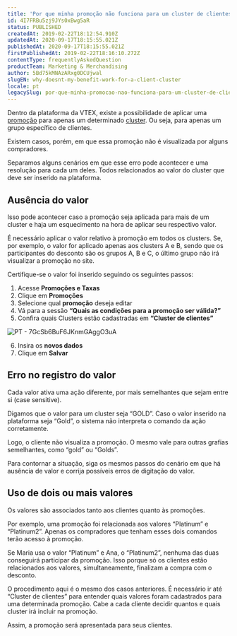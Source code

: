 ```yaml
---
title: 'Por que minha promoção não funciona para um cluster de clientes?'
id: 4I7FRBu5zj9JYs0xBwg5aR
status: PUBLISHED
createdAt: 2019-02-22T18:12:54.910Z
updatedAt: 2020-09-17T18:15:55.021Z
publishedAt: 2020-09-17T18:15:55.021Z
firstPublishedAt: 2019-02-22T18:16:10.272Z
contentType: frequentlyAskedQuestion
productTeam: Marketing & Merchandising
author: 5Bd75kMNAzARxg0DCUjwal
slugEN: why-doesnt-my-benefit-work-for-a-client-cluster
locale: pt
legacySlug: por-que-minha-promocao-nao-funciona-para-um-cluster-de-clientes
---
```


Dentro da plataforma da VTEX, existe a possibilidade de aplicar uma [promoção](/pt/tutorial/criando-promocao-para-um-cluster-de-clientes) para apenas um determinado [cluster](/pt/faq/como-criar-um-cluster-de-clientes). Ou seja, para apenas um grupo específico de clientes.

Existem casos, porém, em que essa promoção não é visualizada por alguns compradores. 

Separamos alguns cenários em que esse erro pode acontecer e uma resolução para cada um deles. Todos relacionados ao valor do cluster que deve ser inserido na plataforma.

## Ausência do valor 

Isso pode acontecer caso a promoção seja aplicada para mais de um cluster e haja um esquecimento na hora de aplicar seu respectivo valor. 

É necessário aplicar o valor relativo à promoção em todos os clusters. Se, por exemplo, o valor for aplicado apenas aos clusters A e B, sendo que os participantes do desconto são os grupos A, B e C, o último grupo não irá visualizar a promoção no site.

Certifique-se o valor foi inserido seguindo os seguintes passos:

1. Acesse __Promoções e Taxas__
2. Clique em __Promoções__
3. Selecione qual __promoção__ deseja editar
4. Vá para a sessão __“Quais as condições para a promoção ser válida?”__
5. Confira quais Clusters estão cadastradas em __“Cluster de clientes”__

![PT - 7GcSb6BuF6JKnmGAggO3uA ](https://cdn.statically.io/gh/vtexdocs/help-center-content/refs/heads/main/docs/pt/faq/marketing-and-merchandising/por-que-minha-promocao-nao-funciona-para-um-cluster-de-clientes_1.png)

6. Insira os __novos dados__
7. Clique em __Salvar__

## Erro no registro do valor

Cada valor ativa uma ação diferente, por mais semelhantes que sejam entre si (case sensitive). 

Digamos que o valor para um cluster seja “GOLD”. Caso o valor inserido na plataforma seja “Gold”, o sistema não interpreta o comando da ação corretamente.

Logo, o cliente não visualiza a promoção. O mesmo vale para outras grafias semelhantes, como “gold” ou “Golds”.

Para contornar a situação, siga os mesmos passos do cenário em que há ausência de valor e corrija possíveis erros de digitação do valor.

## Uso de dois ou mais valores

Os valores são associados tanto aos clientes quanto às promoções. 

Por exemplo, uma promoção foi relacionada aos valores “Platinum” e “Platinum2”. Apenas os compradores que tenham esses dois comandos terão acesso à promoção.

Se Maria usa o valor “Platinum” e Ana, o “Platinum2”, nenhuma das duas conseguirá participar da promoção. Isso porque só os clientes estão relacionados aos valores,  simultaneamente, finalizam a compra com o desconto.

O procedimento aqui é o mesmo dos casos anteriores. É necessário ir até “Cluster de clientes” para entender quais valores foram cadastrados para uma determinada promoção. Cabe a cada cliente decidir quantos e quais cluster irá incluir na promoção.   

Assim, a promoção será apresentada para seus clientes.

